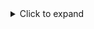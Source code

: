 <details>
<summary>Click to expand</summary>

Follow these simple steps to disable telemetry in Firefox:

1. Download user.js file from this repo
2. Find your profile folder there about:support
3. Move user.js to profile folder
4. Restart firefox

Special thanks to K3V1991 for the idea. You can find the original repository here - https://github.com/K3V1991/Disable-Firefox-Telemetry-and-Data-Collection
</details>
